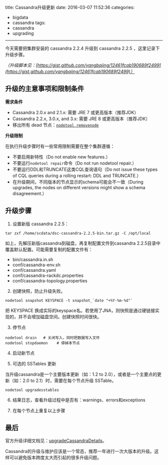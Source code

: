 title: Cassandra升级更新
date: 2016-03-07 11:52:36
categories: 
- bigdata
- cassandra
tags:
- cassandra
- upgrading
---

今天需要把集群安装的 cassandra 2.2.4 升级到 cassandra 2.2.5 ，这里记录下升级步骤。

*（升级脚本见：[https://gist.github.com/yangbajing/12461fcab190689f2499](https://gist.github.com/yangbajing/12461fcab190689f2499)）*

## 升级的主意事项和限制条件

**需求条件**

- Cassandra 2.0.x and 2.1.x: 需要 JRE 7 或更高版本（推荐JDK）
- Cassandra 2.2.x, 3.0.x, and 3.x: 需要 JRE 8 或更高版本（推荐JDK）
- 移出所有 dead 节点：[`nodetool removenode`](https://docs.datastax.com/en/cassandra/2.1/cassandra/tools/toolsRemoveNode.html)

**升级限制**

在执行升级步骤时有一些常用限制需要在整个集群遵循：

- 不要启用新特性（Do not enable new features.）
- 不要运行`nodetool repair`命令（Do not run nodetool repair.）
- 不要运行DDL和TRUNCATE这类CQL查询语句（Do not issue these types of CQL queries during a rolling restart: DDL and TRUNCATE.）
- 在升级期间，不同版本的节点显示的schema可能会不一致（During upgrades, the nodes on different versions might show a schema disagreement.）


## 升级步骤

1. 设置新版 cassandra 2.2.5：

```
tar zxf /home/scdata/dsc-cassandra-2.2.5-bin.tar.gz -C /opt/local
```

如上，先解压新版cassandra到磁盘，再复制配置文件到cassandra 2.2.5目录中覆盖默认配置。可能需要复制的配置文件有：

- bin/cassandra.in.sh
- conf/cassandra-env.sh
- conf/cassandra.yaml
- conf/cassandra-rackdc.properties
- conf/cassandra-topology.properties

2. 创建快照，防止升级失败。

```
nodetool snapshot KEYSPACE -t snapshot_`date "+%Y-%m-%d"`
```

把 KEYSPACE 换成实际的keyspace名。若使用了JNA，则快照是通过硬链接实现的，并不会增加磁盘空间。创建快照时间很快。

3. 停节点

```
nodetool drain   # 关闭写入，同时把数据写入文件
nodetool stopdaemon    # 停掉本节点
```

4. 启动新节点


5. 可选的 SSTables 更新

当升级cassandra是一个主要版本更新（如：1.2 to 2.0），或者是一个主要点的更新（如：2.0 to 2.1）时，需要在每个节点升级 SSTable。

```
nodetool upgradesstables
```

6. 结果日志，查看升级过程中是否有：warnings、errors和exceptions

7. 在每个节点上重复以上步骤

## 最后

官方升级详细文档见：[upgradeCassandraDetails](https://docs.datastax.com/en/upgrade/doc/upgrade/cassandra/upgradeCassandraDetails.html)。

Cassandra的升级与维护应该是一个常态，推荐一年进行一次大版本的升级。这样可以避免版本跨度太大而引起的很多升级问题。


